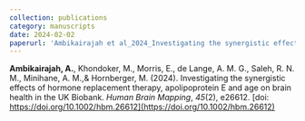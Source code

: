 ```yaml
---
collection: publications
category: manuscripts
date: 2024-02-02
paperurl: 'Ambikairajah et al_2024_Investigating the synergistic effects of hormone replacement therapy, apolipoprotein E and age on brain health in the UK BiobankHuman Brain Mapping.pdf'
---
```


<b>Ambikairajah, A.</b>, Khondoker, M., Morris, E., de Lange, A. M. G., Saleh, R. N. M., Minihane, A. M.,& Hornberger, M. (2024). Investigating the synergistic effects of hormone replacement therapy, apolipoprotein E and age on brain health in the UK Biobank. <i>Human Brain Mapping</i>, <i>45</i>(2), e26612. [doi: https://doi.org/10.1002/hbm.26612](https://doi.org/10.1002/hbm.26612)